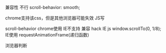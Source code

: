 兼容性 不行
scroll-behavior: smooth;

chrome支持该css，但是其他浏览器可能失效
JS写

scroll-behavior  chrome使用
IE不支持
兼容 hack  IE js window.scrollTo(0, 1/8);   IE使用
requestAnimationFrame(递归函数)

浏览器判断
